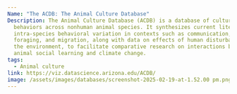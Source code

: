 ```yaml
---
Name: "The ACDB: The Animal Culture Database"
Description: The Animal Culture Database (ACDB) is a database of cultural
  behaviors across nonhuman animal species. It synthesizes current literature on
  intra-species behavioral variation in contexts such as communication,
  foraging, and migration, along with data on effects of human disturbances to
  the environment, to facilitate comparative research on interactions between
  animal social learning and climate change.
tags:
  - Animal culture
link: https://viz.datascience.arizona.edu/ACDB/
image: /assets/images/databases/screenshot-2025-02-19-at-1.52.00 pm.png
---
```

